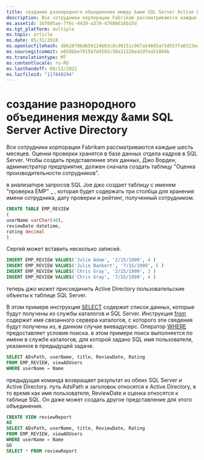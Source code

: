 ```yaml
---
title: создание разнородного объединения между &ами SQL Server Active Directory
description: Все сотрудники корпорации Fabrikam рассматриваются каждые шесть месяцев.
ms.assetid: 16f605ae-7f6c-4429-a379-47686618b15d
ms.tgt_platform: multiple
ms.topic: article
ms.date: 05/31/2018
ms.openlocfilehash: d8620706db56124b83c8cd8151c067a548d5a73d557fa6523ed82167647450b8
ms.sourcegitcommit: e858bbe701567d4583c50a11326e42d7ea51804b
ms.translationtype: MT
ms.contentlocale: ru-RU
ms.lasthandoff: 08/11/2021
ms.locfileid: "117840294"
---
```

# <a name="creating-a-heterogeneous-join-between-sql-server--active-directory"></a>создание разнородного объединения между &ами SQL Server Active Directory

Все сотрудники корпорации Fabrikam рассматриваются каждые шесть месяцев. Оценки проверки хранятся в базе данных отдела кадров в SQL Server. Чтобы создать представление этих данных, Джо Ворден, администратор предприятия, должен сначала создать таблицу "Оценка производительности сотрудников".

в анализаторе запросов SQL Joe джо создает таблицу с именем "проверка EMP" \_ , которая будет содержать три столбца для хранения имени сотрудника, дату проверки и рейтинг, полученный сотрудником.


```sql
CREATE TABLE EMP_REVIEW
(
userName varChar(40),
reviewDate datetime,
rating decimal 
)
```



Сергей может вставить несколько записей.


```sql
INSERT EMP_REVIEW VALUES('Julie Adam', '2/15/1999', 4 )
INSERT EMP_REVIEW VALUES('Julie Bankert', '7/15/1999', 5 )
INSERT EMP_REVIEW VALUES('Chris Gray', '2/15/1999', 3 )
INSERT EMP_REVIEW VALUES('Chris Gray', '7/15/1999', 4 )
```



теперь джо может присоединить Active Directory пользовательские объекты к таблице SQL Server.

В этом примере инструкция [SELECT](https://msdn.microsoft.com/library/Aa259187.aspx) содержит список данных, которые будут получены из службы каталогов и SQL Server. Инструкция [from](https://msdn.microsoft.com/library/Aa258869.aspx) содержит имя связанного сервера каталогов, с которого эти сведения будут получены из, в данном случае виевадусерс. Оператор [WHERE](https://msdn.microsoft.com/library/Aa260674.aspx) предоставляет условия поиска. в этом примере поиск выполняется по имени в службе каталогов, для которой задано SQL имя пользователя, указанное в предыдущей задаче.


```sql
SELECT ADsPath, userName, title, ReviewDate, Rating 
FROM EMP_REVIEW, viewADUsers
WHERE userName = Name
```



предыдущая команда возвращает результат из обеих SQL Server и Active Directory. путь AdsPath и заголовок относятся к Active Directory, в то время как имя пользователя, ReviewDate и оценка относятся к таблице SQL. Он даже может создать другое представление для этого объединения.


```sql
CREATE VIEW reviewReport
AS
SELECT ADsPath, userName, title, ReviewDate, Rating 
FROM EMP_REVIEW, viewADUsers
WHERE userName = Name
GO
SELECT * FROM reviewReport
```



 

 




